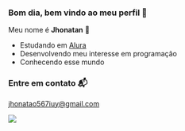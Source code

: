 ### Bom dia, bem vindo ao meu perfil 🤎

Meu nome é **Jhonatan** 🤡

- Estudando em [Alura](https://www.alura.com.br)
- Desenvolvendo meu interesse em programação
- Conhecendo esse mundo

### Entre em contato 📬

jhonatao567iuy@gmail.com

![](https://media.tenor.com/zi1f7R05cRIAAAAd/breaking-bad-gustavo.gif)

